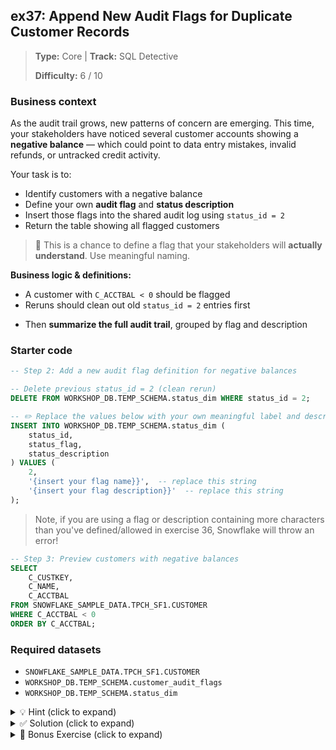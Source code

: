 ## ex37: Append New Audit Flags for Duplicate Customer Records

> **Type:** Core | **Track:** SQL Detective  
>
> **Difficulty:** 6 / 10

### Business context
As the audit trail grows, new patterns of concern are emerging. This time, your stakeholders have noticed several customer accounts showing a **negative balance** — which could point to data entry mistakes, invalid refunds, or untracked credit activity.

Your task is to:
- Identify customers with a negative balance
- Define your own **audit flag** and **status description**
- Insert those flags into the shared audit log using `status_id = 2`
- Return the table showing all flagged customers 

> 🎯 This is a chance to define a flag that your stakeholders will **actually understand**. Use meaningful naming.

**Business logic & definitions:**
* A customer with `C_ACCTBAL < 0` should be flagged
* Reruns should clean out old `status_id = 2` entries first
- Then **summarize the full audit trail**, grouped by flag and description


### Starter code
```sql
-- Step 2: Add a new audit flag definition for negative balances

-- Delete previous status_id = 2 (clean rerun)
DELETE FROM WORKSHOP_DB.TEMP_SCHEMA.status_dim WHERE status_id = 2;

-- ✏️ Replace the values below with your own meaningful label and description
INSERT INTO WORKSHOP_DB.TEMP_SCHEMA.status_dim (
    status_id,
    status_flag,
    status_description
) VALUES (
    2,
    '{insert your flag name}}',  -- replace this string
    '{insert your flag description}}'  -- replace this string
);
```

> Note, if you are using a flag or description containing more characters than you've defined/allowed in exercise 36, Snowflake will throw an error!

```sql
-- Step 3: Preview customers with negative balances
SELECT
    C_CUSTKEY,
    C_NAME,
    C_ACCTBAL
FROM SNOWFLAKE_SAMPLE_DATA.TPCH_SF1.CUSTOMER
WHERE C_ACCTBAL < 0
ORDER BY C_ACCTBAL;
```

### Required datasets

* `SNOWFLAKE_SAMPLE_DATA.TPCH_SF1.CUSTOMER`
* `WORKSHOP_DB.TEMP_SCHEMA.customer_audit_flags`
* `WORKSHOP_DB.TEMP_SCHEMA.status_dim`

<details>
<summary>💡 Hint (click to expand)</summary>

#### How to think about it

This is a **classic anomaly flag** — simple condition, but real business impact.

Start with:
- A clear and concise `status_flag` name (max 50 characters)
- A readable `status_description` (e.g. 100–200 characters)
Then:
- Use a basic `INSERT INTO … SELECT` to push those customer keys into the fact table

You don't need to store names or balances — only the key and flag reference.

#### Helpful SQL concepts

`DELETE`, `INSERT`, `WHERE`, `JOIN`, incremental pipeline logic

</details>

<details>
<summary>✅ Solution (click to expand)</summary>

#### Step 1: Clean up previous flag version

```sql
DELETE FROM WORKSHOP_DB.TEMP_SCHEMA.status_dim WHERE status_id = 2;
```

#### Step 2: Insert custom label for this anomaly

```sql
INSERT INTO WORKSHOP_DB.TEMP_SCHEMA.status_dim (
    status_id,
    status_flag,
    status_description
) VALUES (
    2,
    'neg_balance',
    'account shows negative balance, likely due to refund or data issue'
);
```

#### Step 3: Append negative-balance customers to audit flags

```sql
INSERT INTO WORKSHOP_DB.TEMP_SCHEMA.customer_audit_flags (C_CUSTKEY, STATUS_ID)
SELECT
    C_CUSTKEY,
    2 AS status_id
FROM SNOWFLAKE_SAMPLE_DATA.TPCH_SF1.CUSTOMER
WHERE C_ACCTBAL < 0;
```

#### Step 4: Summarize enriched output

```sql
SELECT
    s.status_flag,
    s.status_description,
    COUNT(DISTINCT f.C_CUSTKEY) AS flagged_customers
FROM WORKSHOP_DB.TEMP_SCHEMA.customer_audit_flags f
JOIN WORKSHOP_DB.TEMP_SCHEMA.status_dim s
  ON f.status_id = s.status_id
GROUP BY s.status_flag, s.status_description
ORDER BY flagged_customers DESC;
```

#### Why this works

You’ve introduced a clean new audit rule without touching prior logic. Your fact table grows by appending — your labels live in one place — and you maintain full interpretability.

This pattern allows you to scale your audit framework by just adding new flags and targeting new anomalies.

#### Business answer

You’ve flagged dozens of customers for negative balances and produced a clean audit summary showing all flagged categories so far.

#### Take-aways

* Use conditions (`WHERE`) to define anomaly types
* Separate flag labels from the data itself
* Always check and clean flags before re-running logic
* Good flag design communicates intent and value clearly

</details>

<details>
<summary>🎁 Bonus Exercise (click to expand)</summary>

Modify your logic so that **only customers who are not already flagged with `status_id = 2`** are inserted.

This ensures your audit table doesn’t accumulate duplicate flags.

(Hint: use `WHERE NOT EXISTS` or `LEFT JOIN … IS NULL` against `customer_audit_flags`)

</details>